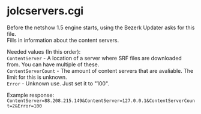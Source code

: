 # jolcservers.cgi
Before the netshow 1.5 engine starts, using the Bezerk Updater asks for this file.<br>Fills in information about the content servers.

Needed values (In this order):<br>`ContentServer` - A location of a server where SRF files are downloaded from. You can have multiple of these.<br>`ContentServerCount` - The amount of content servers that are avaliable. The limit for this is unknown.<br>`Error` - Unknown use. Just set it to "100".

Example response:<br>`ContentServer=88.208.215.149&ContentServer=127.0.0.1&ContentServerCount=2&Error=100`
